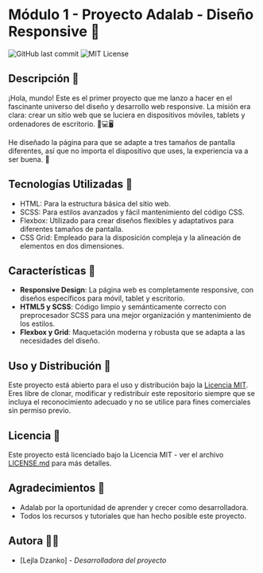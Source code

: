 # Módulo 1 - Proyecto Adalab - Diseño Responsive 🚀

![GitHub last commit](https://img.shields.io/github/last-commit/username/repo)
![MIT License](https://img.shields.io/github/license/username/repo)


## Descripción 📝

¡Hola, mundo! Este es el primer proyecto que me lanzo a hacer en el fascinante universo del diseño y desarrollo web responsive. La misión era clara: crear un sitio web que se luciera en dispositivos móviles, tablets y ordenadores de escritorio. 📱💻🖥

He diseñado la página para que se adapte a tres tamaños de pantalla diferentes, así que no importa el dispositivo que uses, la experiencia va a ser buena. 🌟

## Tecnologías Utilizadas 🔧

- HTML: Para la estructura básica del sitio web.
- SCSS: Para estilos avanzados y fácil mantenimiento del código CSS.
- Flexbox: Utilizado para crear diseños flexibles y adaptativos para diferentes tamaños de pantalla.
- CSS Grid: Empleado para la disposición compleja y la alineación de elementos en dos dimensiones.

## Características 🌈

- **Responsive Design**: La página web es completamente responsive, con diseños específicos para móvil, tablet y escritorio.
- **HTML5 y SCSS**: Código limpio y semánticamente correcto con preprocesador SCSS para una mejor organización y mantenimiento de los estilos.
- **Flexbox y Grid**: Maquetación moderna y robusta que se adapta a las necesidades del diseño.

## Uso y Distribución 🔄

Este proyecto está abierto para el uso y distribución bajo la [Licencia MIT](LICENSE). Eres libre de clonar, modificar y redistribuir este repositorio siempre que se incluya el reconocimiento adecuado y no se utilice para fines comerciales sin permiso previo.

## Licencia 📃

Este proyecto está licenciado bajo la Licencia MIT - ver el archivo [LICENSE.md](LICENSE.md) para más detalles.

## Agradecimientos 💌

- Adalab por la oportunidad de aprender y crecer como desarrolladora. 
- Todos los recursos y tutoriales que han hecho posible este proyecto.

## Autora 👩‍💻

- [Lejla Dzanko] - *Desarrolladora del proyecto*